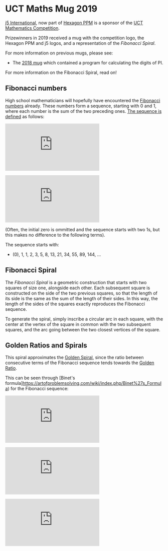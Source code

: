UCT Maths Mug 2019
==================

[j5 International](https://j5int.com/), now part of [Hexagon PPM](https://hexagonppm.com/) is a sponsor of the 
[UCT Mathematics Competition](http://www.uctmathscompetition.org.za/).

Prizewinners in 2019 received a mug with the competition logo, the Hexagon PPM and j5 logos,
and a representation of the *Fibonacci Spiral*.

For more information on previous mugs, please see:

* The [2018 mug](https://github.com/j5int/uct-maths-mug/blob/2018/README.md) which contained a program for calculating the digits of PI.

For more information on the Fibonacci Spiral, read on!

Fibonacci numbers
-----------------

High school mathematicians will hopefully have encountered the [Fibonacci numbers](https://en.wikipedia.org/wiki/Fibonacci_number) already.
These numbers form a sequence, starting with 0 and 1, where each number is the sum of the two preceding ones.
[The sequence is defined](https://artofproblemsolving.com/wiki/index.php/Fibonacci_sequence) as follows:

![F_0 = 0, F_1 = 1](https://latex.codecogs.com/svg.latex?F_0%20%3D%200%2C%20F_1%20%3D%201)

![F_n = F{n-1} + F{n-2}, \textup{ for } n > 1](https://latex.codecogs.com/svg.latex?F_n%20%3D%20F%7Bn-1%7D%20%2B%20F%7Bn-2%7D%2C)

(Often, the initial zero is ommitted and the sequence starts with two 1s, but this makes no difference to the following terms).

The sequence starts with:

* (0), 1, 1, 2, 3, 5, 8, 13, 21, 34, 55, 89, 144, ...

Fibonacci Spiral
----------------

The _Fibonacci Spiral_ is a geometric construction that starts with two squares of size one, alongside each other.
Each subsequent square is constructed on the side of the two previous squares, so that the length of its side is the same as the sum of the length of their sides.
In this way, the length of the sides of the squares exactly reproduces the Fibonacci sequence.

To generate the spiral, simply inscribe a circular arc in each square, with the center at the vertex of the square in common with the two subsequent squares,
and the arc going between the two closest vertices of the square.

Golden Ratios and Spirals
-------------------------

This spiral approximates the [Golden Spiral](https://en.wikipedia.org/wiki/Golden_spiral),
since the ratio between consecutive terms of the Fibonacci sequence tends towards the [Golden Ratio](https://en.wikipedia.org/wiki/Golden_ratio).

This can be seen through [Binet's formula]https://artofproblemsolving.com/wiki/index.php/Binet%27s_Formula) for the Fibonacci sequence:

![\phi = \frac {1 + \sqrt 5} {2}](https://latex.codecogs.com/svg.latex?%5Cphi%20%3D%20%5Cfrac%20%7B1%20%2B%20%5Csqrt%205%7D%20%7B2%7D)

![\psi = \frac {1 - \sqrt 5} {2}](https://latex.codecogs.com/svg.latex?%5Cpsi%20%3D%20%5Cfrac%20%7B1%20-%20%5Csqrt%205%7D%20%7B2%7D)

![F_n = \frac{\varphi^n-\psi^n}{\sqrt 5}](https://latex.codecogs.com/svg.latex?F_n%20%3D%20%5Cfrac%7B%5Cvarphi%5En-%5Cpsi%5En%7D%7B%5Csqrt%205%7D)



